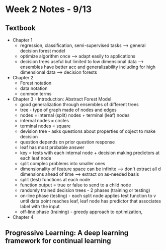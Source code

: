# Week 2 Notes - 9/13
## Textbook
- Chapter 1
  - regression, classification, semi-supervised tasks --> general decision forest model
  - optimize algorithm once --> adapt easily to applications
  - decision trees useful but limited to low dimensional data --> ensembles have better acc and generalizability including for high dimensional data --> decision forests
- Chapter 2
  - Forest notation
  - data notation
  - common terms
- Chapter 3 - Introduction: Abstract Forest Model
  - good generalization through ensembles of different trees
  - tree - type of graph made of nodes and edges
  - nodes = internal (split) nodes + terminal (leaf) nodes
  - internal nodes = circles
  - terminal nodes = square
  - devision tree - asks questions about properties of object to make decision
  - question depends on prior question response
  - leaf has most probable answer
  - key = tests with each internal node + decision making predictors at each leaf node
  - split complec problems into smaller ones
  - dimensionality of feature space can be infinite --> don't extract all d dimensions ahead of time --> extract on as-needed basis
  - split (test) functions at each node
  - function output = true or false to send to a child node
  - randomly trained decision trees - 2 phases (training or testing)
  - on-line phase (testing) - each split node applies test function to v until data point reaches leaf, leaf node has predictor that associates label with the input
  - off-line phase (training) - greedy approach to optimization, 
- Chapter 4
## Progressive Learning: A deep learning framework for continual learning
